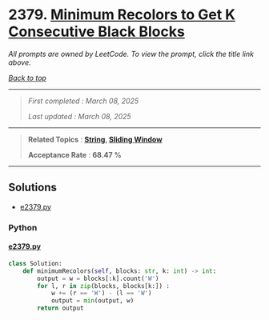 # 2379. [Minimum Recolors to Get K Consecutive Black Blocks](<https://leetcode.com/problems/minimum-recolors-to-get-k-consecutive-black-blocks>)

*All prompts are owned by LeetCode. To view the prompt, click the title link above.*

*[Back to top](<../README.md>)*

------

> *First completed : March 08, 2025*
>
> *Last updated : March 08, 2025*

------

> **Related Topics** : **[String](<by_topic/String.md>), [Sliding Window](<by_topic/Sliding Window.md>)**
>
> **Acceptance Rate** : **68.47 %**

------

## Solutions

- [e2379.py](<../my-submissions/e2379.py>)
### Python
#### [e2379.py](<../my-submissions/e2379.py>)
```Python
class Solution:
    def minimumRecolors(self, blocks: str, k: int) -> int:
        output = w = blocks[:k].count('W')
        for l, r in zip(blocks, blocks[k:]) :
            w += (r == 'W') - (l == 'W')
            output = min(output, w)
        return output
```

